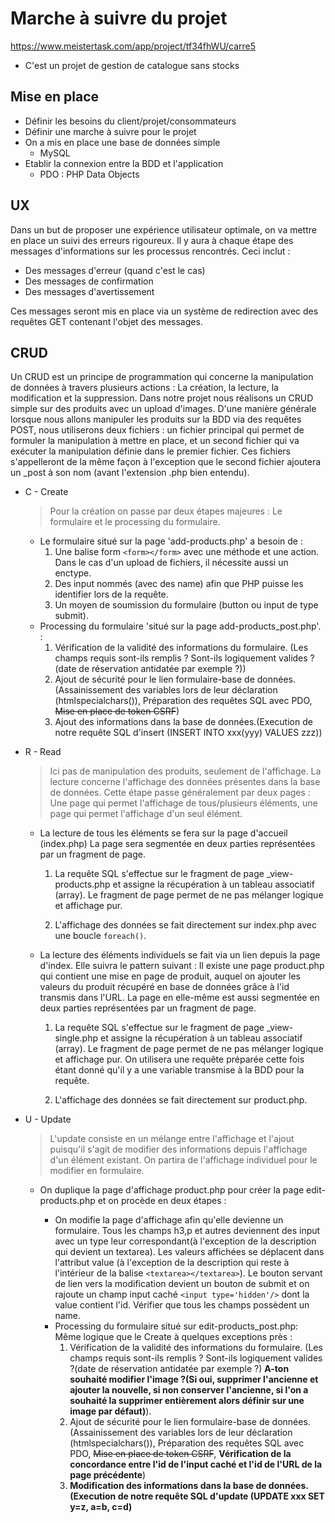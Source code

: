 # Marche à suivre du projet

https://www.meistertask.com/app/project/tf34fhWU/carre5

- C'est un projet de gestion de catalogue sans stocks

## Mise en place

- Définir les besoins du client/projet/consommateurs
- Définir une marche à suivre pour le projet
- On a mis en place une base de données simple
  - MySQL
- Etablir la connexion entre la BDD et l'application
  - PDO : PHP Data Objects

## UX

Dans un but de proposer une expérience utilisateur optimale, on va mettre en place un suivi des erreurs rigoureux. Il y aura à chaque étape des messages d'informations sur les processus rencontrés.
Ceci inclut :

- Des messages d'erreur (quand c'est le cas)
- Des messages de confirmation
- Des messages d'avertissement

Ces messages seront mis en place via un système de redirection avec des requêtes GET contenant l'objet des messages.

## CRUD

Un CRUD est un principe de programmation qui concerne la manipulation de données à travers plusieurs actions : La création, la lecture, la modification et la suppression. Dans notre projet nous réalisons un CRUD simple sur des produits avec un upload d'images.
D'une manière générale lorsque nous allons manipuler les produits sur la BDD via des requêtes POST, nous utiliserons deux fichiers : un fichier principal qui permet de formuler la manipulation à mettre en place, et un second fichier qui va exécuter la manipulation définie dans le premier fichier. Ces fichiers s'appelleront de la même façon à l'exception que le second fichier ajoutera un \_post à son nom (avant l'extension .php bien entendu).

- C - Create
  > Pour la création on passe par deux étapes majeures :
  > Le formulaire et le processing du formulaire.
  - Le formulaire situé sur la page 'add-products.php' a besoin de :
    1. Une balise form `<form></form>` avec une méthode et une action. Dans le cas d'un upload de fichiers, il nécessite aussi un enctype.
    2. Des input nommés (avec des name) afin que PHP puisse les identifier lors de la requête.
    3. Un moyen de soumission du formulaire (button ou input de type submit).
  - Processing du formulaire 'situé sur la page add-products_post.php'. :
    1. Vérification de la validité des informations du formulaire. (Les champs requis sont-ils remplis ? Sont-ils logiquement valides ?(date de réservation antidatée par exemple ?))
    2. Ajout de sécurité pour le lien formulaire-base de données. (Assainissement des variables lors de leur déclaration (htmlspecialchars()), Préparation des requêtes SQL avec PDO, <strike>Mise en place de token CSRF</strike>)
    3. Ajout des informations dans la base de données.(Execution de notre requête SQL d'insert (INSERT INTO xxx(yyy) VALUES zzz))
- R - Read

  > Ici pas de manipulation des produits, seulement de l'affichage.
  > La lecture concerne l'affichage des données présentes dans la base de données.
  > Cette étape passe généralement par deux pages : Une page qui permet l'affichage de tous/plusieurs éléments, une page qui permet l'affichage d'un seul élément.

  - La lecture de tous les éléments se fera sur la page d'accueil (index.php)
    La page sera segmentée en deux parties représentées par un fragment de page.

    1.  La requête SQL s'effectue sur le fragment de page \_view-products.php et assigne la récupération à un tableau associatif (array). Le fragment de page permet de ne pas mélanger logique et affichage pur.

    2.  L'affichage des données se fait directement sur index.php avec une boucle `foreach()`.

  - La lecture des éléments individuels se fait via un lien depuis la page d'index. Elle suivra le pattern suivant : Il existe une page product.php qui contient une mise en page de produit, auquel on ajouter les valeurs du produit récupéré en base de données grâce à l'id transmis dans l'URL. La page en elle-même est aussi segmentée en deux parties représentées par un fragment de page.

    1.  La requête SQL s'effectue sur le fragment de page \_view-single.php et assigne la récupération à un tableau associatif (array). Le fragment de page permet de ne pas mélanger logique et affichage pur. On utilisera une requête préparée cette fois étant donné qu'il y a une variable transmise à la BDD pour la requête.

    2.  L'affichage des données se fait directement sur product.php.

- U - Update

  > L'update consiste en un mélange entre l'affichage et l'ajout puisqu'il s'agit de modifier des informations depuis l'affichage d'un élément existant. On partira de l'affichage individuel pour le modifier en formulaire.

  - On duplique la page d'affichage product.php pour créer la page edit-products.php et on procède en deux étapes :

    - On modifie la page d'affichage afin qu'elle devienne un formulaire. Tous les champs h3,p et autres deviennent des input avec un type leur correspondant(à l'exception de la description qui devient un textarea). Les valeurs affichées se déplacent dans l'attribut value (à l'exception de la description qui reste à l'intérieur de la balise `<textarea></textarea>`). Le bouton servant de lien vers la modification devient un bouton de submit et on rajoute un champ input caché `<input type='hidden'/>` dont la value contient l'id. Vérifier que tous les champs possèdent un name.
    - Processing du formulaire situé sur edit-products_post.php: Même logique que le Create à quelques exceptions près :
      1. Vérification de la validité des informations du formulaire. (Les champs requis sont-ils remplis ? Sont-ils logiquement valides ?(date de réservation antidatée par exemple ?) **A-ton souhaité modifier l'image ?(Si oui, supprimer l'ancienne et ajouter la nouvelle, si non conserver l'ancienne, si l'on a souhaité la supprimer entièrement alors définir sur une image par défaut)**).
      2. Ajout de sécurité pour le lien formulaire-base de données. (Assainissement des variables lors de leur déclaration (htmlspecialchars()), Préparation des requêtes SQL avec PDO, <strike>Mise en place de token CSRF</strike>, **Vérification de la concordance entre l'id de l'input caché et l'id de l'URL de la page précédente**)
      3. **Modification des informations dans la base de données.(Execution de notre requête SQL d'update (UPDATE xxx SET y=z, a=b, c=d)**
